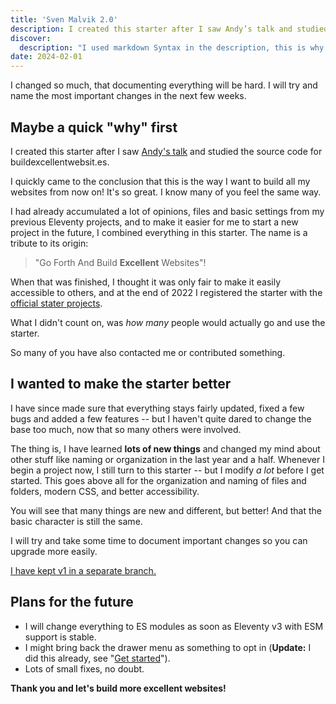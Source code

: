 ```yaml
---
title: 'Sven Malvik 2.0'
description: I created this starter after I saw Andy’s talk and studied the source code for **buildexcellentwebsit.es.** I quickly came to the conclusion that this is the way I want to build all my websites from now on! It's so great. I know many of you feel the same way.'
discover:
  description: "I used markdown Syntax in the description, this is why I set this other description to be used in the meta description and the blog schema."
date: 2024-02-01
---
```


I changed so much, that documenting everything will be hard. I will try and name
the most important changes in the next few weeks.

## Maybe a quick "why" first

I created this starter after I saw
[Andy's talk](https://eleventy-excellent.netlify.app/about/#watch-the-talk) and
studied the source code for buildexcellentwebsit.es.

I quickly came to the conclusion that this is the way I want to build all my
websites from now on! It's so great. I know many of you feel the same way.

I had already accumulated a lot of opinions, files and basic settings from my
previous Eleventy projects, and to make it easier for me to start a new project
in the future, I combined everything in this starter. The name is a tribute to
its origin:

> "Go Forth And Build **Excellent** Websites"!

When that was finished, I thought it was only fair to make it easily accessible
to others, and at the end of 2022 I registered the starter with the
[official stater projects](https://www.11ty.dev/docs/starter/).

What I didn't count on, was _how many_ people would actually go and use the
starter.

So many of you have also contacted me or contributed something.

## I wanted to make the starter better

I have since made sure that everything stays fairly updated, fixed a few bugs
and added a few features -- but I haven't quite dared to change the base too
much, now that so many others were involved.

The thing is, I have learned **lots of new things** and changed my mind about
other stuff like naming or organization in the last year and a half. Whenever I
begin a project now, I still turn to this starter -- but I modify _a lot_ before
I get started. This goes above all for the organization and naming of files and
folders, modern CSS, and better accessibility.

You will see that many things are new and different, but better! And that the
basic character is still the same.

I will try and take some time to document important changes so you can upgrade
more easily.

[I have kept v1 in a separate branch.](https://github.com/madrilene/eleventy-excellent/tree/v1)

## Plans for the future

- I will change everything to ES modules as soon as Eleventy v3 with ESM support
  is stable.
- I might bring back the drawer menu as something to opt in (**Update:** I did
  this already, see "[Get started](/get-started/#navigation)").
- Lots of small fixes, no doubt.

**Thank you and let's build more excellent websites!**
